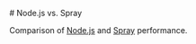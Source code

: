 # Node.js vs. Spray

Comparison of [Node.js](http://nodejs.org) and [Spray](http://spray.io/) performance.
